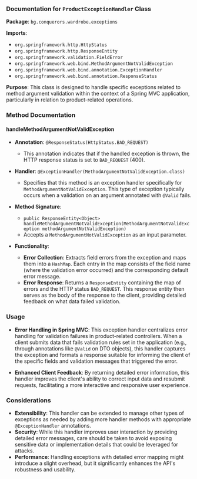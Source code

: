 ### Documentation for `ProductExceptionHandler` Class

**Package**: `bg.conquerors.wardrobe.exceptions`

**Imports**:

- `org.springframework.http.HttpStatus`
- `org.springframework.http.ResponseEntity`
- `org.springframework.validation.FieldError`
- `org.springframework.web.bind.MethodArgumentNotValidException`
- `org.springframework.web.bind.annotation.ExceptionHandler`
- `org.springframework.web.bind.annotation.ResponseStatus`

**Purpose**: This class is designed to handle specific exceptions related to method argument validation within the context of a Spring MVC application, particularly in relation to product-related operations.

### Method Documentation

#### handleMethodArgumentNotValidException

- **Annotation**: `@ResponseStatus(HttpStatus.BAD_REQUEST)`
    
    - This annotation indicates that if the handled exception is thrown, the HTTP response status is set to `BAD_REQUEST` (400).
- **Handler**: `@ExceptionHandler(MethodArgumentNotValidException.class)`
    
    - Specifies that this method is an exception handler specifically for `MethodArgumentNotValidException`. This type of exception typically occurs when a validation on an argument annotated with `@Valid` fails.
- **Method Signature**:
    
    - `public ResponseEntity<Object> handleMethodArgumentNotValidException(MethodArgumentNotValidException methodArgumentNotValidException)`
    - Accepts a `MethodArgumentNotValidException` as an input parameter.
- **Functionality**:
    
    - **Error Collection**: Extracts field errors from the exception and maps them into a `HashMap`. Each entry in the map consists of the field name (where the validation error occurred) and the corresponding default error message.
    - **Error Response**: Returns a `ResponseEntity` containing the map of errors and the HTTP status `BAD_REQUEST`. This response entity then serves as the body of the response to the client, providing detailed feedback on what data failed validation.

### Usage

- **Error Handling in Spring MVC**: This exception handler centralizes error handling for validation failures in product-related controllers. When a client submits data that fails validation rules set in the application (e.g., through annotations like `@Valid` on DTO objects), this handler captures the exception and formats a response suitable for informing the client of the specific fields and validation messages that triggered the error.
    
- **Enhanced Client Feedback**: By returning detailed error information, this handler improves the client's ability to correct input data and resubmit requests, facilitating a more interactive and responsive user experience.
    

### Considerations

- **Extensibility**: This handler can be extended to manage other types of exceptions as needed by adding more handler methods with appropriate `@ExceptionHandler` annotations.
- **Security**: While this handler improves user interaction by providing detailed error messages, care should be taken to avoid exposing sensitive data or implementation details that could be leveraged for attacks.
- **Performance**: Handling exceptions with detailed error mapping might introduce a slight overhead, but it significantly enhances the API's robustness and usability.